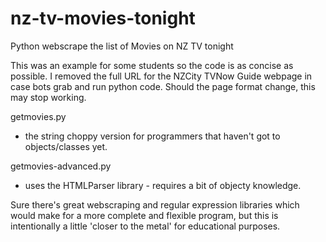 # nz-tv-movies-tonight
Python webscrape the list of Movies on NZ TV tonight

This was an example for some students so the code is as concise as possible.  I removed the full URL for the NZCity TVNow Guide webpage in case bots grab and run python code.
Should the page format change, this may stop working.

getmovies.py
  - the string choppy version for programmers that haven't got to objects/classes yet.
  
getmovies-advanced.py
  - uses the HTMLParser library - requires a bit of objecty knowledge.

Sure there's great webscraping and regular expression libraries which would make for a more complete and flexible program, but this is intentionally a little 'closer to the metal' for educational purposes.
